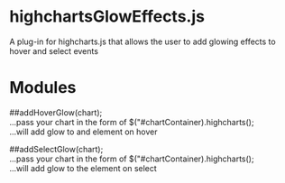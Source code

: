 # highchartsGlowEffects.js
A plug-in for highcharts.js that allows the user to add glowing effects to hover and select events  
  
# Modules  
  
##addHoverGlow(chart);  
...pass your chart in the form of $("#chartContainer).highcharts();  
...will add glow to and element on hover  
  
##addSelectGlow(chart);  
...pass your chart in the form of $("#chartContainer).highcharts();   
...will add glow to the element on select  
